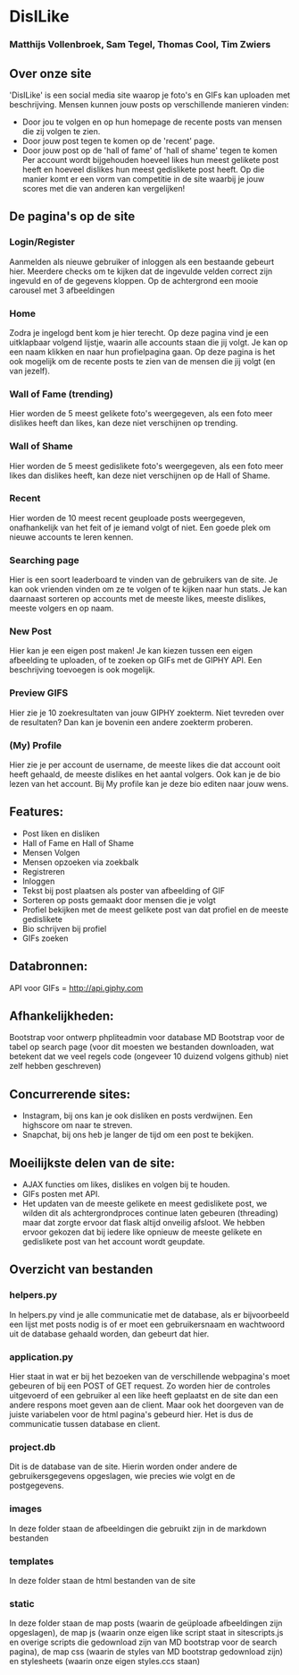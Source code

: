 # DisILike

### Matthijs Vollenbroek, Sam Tegel, Thomas Cool, Tim Zwiers
## Over onze site
'DisILike' is een social media site waarop je foto's en GIFs kan uploaden met beschrijving. Mensen kunnen jouw posts op verschillende manieren vinden:
- Door jou te volgen en op hun homepage de recente posts van mensen die zij volgen te zien.
- Door jouw post tegen te komen op de 'recent' page.
- Door jouw post op de 'hall of fame' of 'hall of shame' tegen te komen
Per account wordt bijgehouden hoeveel likes hun meest gelikete post heeft en hoeveel dislikes hun meest gedislikete post heeft. Op die manier komt er een vorm van competitie in de site waarbij je jouw scores met die van anderen kan vergelijken!
## De pagina's op de site
### Login/Register
Aanmelden als nieuwe gebruiker of inloggen als een bestaande gebeurt hier. Meerdere checks om te kijken dat de ingevulde velden correct zijn ingevuld en of de gegevens kloppen. Op de achtergrond een mooie carousel met 3 afbeeldingen
### Home
Zodra je ingelogd bent kom je hier terecht. Op deze pagina vind je een uitklapbaar volgend lijstje, waarin alle accounts staan die jij volgt. Je kan op een naam klikken en naar hun profielpagina gaan.
Op deze pagina is het ook mogelijk om de recente posts te zien van de mensen die jij volgt (en van jezelf).
### Wall of Fame (trending)
Hier worden de 5 meest gelikete foto's weergegeven, als een foto meer dislikes heeft dan likes, kan deze niet verschijnen op trending.
### Wall of Shame
Hier worden de 5 meest gedislikete foto's weergegeven, als een foto meer likes dan dislikes heeft, kan deze niet verschijnen op de Hall of Shame.
### Recent
Hier worden de 10 meest recent geuploade posts weergegeven, onafhankelijk van het feit of je iemand volgt of niet. Een goede plek om nieuwe accounts te leren kennen.
### Searching page
Hier is een soort leaderboard te vinden van de gebruikers van de site. Je kan ook vrienden vinden om ze te volgen of te kijken naar hun stats.
Je kan daarnaast sorteren op accounts met de meeste likes, meeste dislikes, meeste volgers en op naam.
### New Post
Hier kan je een eigen post maken! Je kan kiezen tussen een eigen afbeelding te uploaden, of te zoeken op GIFs met de GIPHY API. Een beschrijving toevoegen is ook mogelijk.
### Preview GIFS
Hier zie je 10 zoekresultaten van jouw GIPHY zoekterm. Niet tevreden over de resultaten? Dan kan je bovenin een andere zoekterm proberen.
### (My) Profile
Hier zie je per account de username, de meeste likes die dat account ooit heeft gehaald, de meeste dislikes en het aantal volgers. Ook kan je de bio lezen van het account.
Bij My profile kan je deze bio editen naar jouw wens.

## Features:
-	Post liken en disliken
-	Hall of Fame en Hall of Shame
-	Mensen Volgen
-	Mensen opzoeken via zoekbalk
-	Registreren
-	Inloggen
-	Tekst bij post plaatsen als poster van afbeelding of GIF
-	Sorteren op posts gemaakt door mensen die je volgt
-	Profiel bekijken met de meest gelikete post van dat profiel en de meeste gedislikete
- Bio schrijven bij profiel
- GIFs zoeken

## Databronnen:
API voor GIFs = http://api.giphy.com

## Afhankelijkheden:
Bootstrap voor ontwerp
phpliteadmin voor database
MD Bootstrap voor de tabel op search page (voor dit moesten we bestanden downloaden, wat betekent dat we veel regels code (ongeveer 10 duizend volgens github) niet zelf hebben geschreven)

## Concurrerende sites:
-	Instagram, bij ons kan je ook disliken en posts verdwijnen. Een highscore om naar te streven.
-	Snapchat, bij ons heb je langer de tijd om een post te bekijken.

 
## Moeilijkste delen van de site:
-	AJAX functies om likes, dislikes en volgen bij te houden.
-	GIFs posten met API.
- Het updaten van de meeste gelikete en meest gedislikete post, we wilden dit als achtergrondproces continue laten gebeuren (threading) maar dat zorgte ervoor dat flask altijd onveilig afsloot. We hebben ervoor gekozen dat bij iedere like opnieuw de meeste gelikete en gedislikete post van het account wordt geupdate.

## Overzicht van bestanden
### helpers.py
In helpers.py vind je alle communicatie met de database, als er bijvoorbeeld een lijst met posts nodig is of er moet een gebruikersnaam en wachtwoord uit de database gehaald worden, dan gebeurt dat hier.
### application.py
Hier staat in wat er bij het bezoeken van de verschillende webpagina's moet gebeuren of bij een POST of GET request. Zo worden hier de controles uitgevoerd of een gebruiker al een like heeft geplaatst en de site dan een andere respons moet geven aan de client. 
Maar ook het doorgeven van de juiste variabelen voor de html pagina's gebeurd hier. Het is dus de communicatie tussen database en client.
### project.db
Dit is de database van de site. Hierin worden onder andere de gebruikersgegevens opgeslagen, wie precies wie volgt en de postgegevens.

### images
In deze folder staan de afbeeldingen die gebruikt zijn in de markdown bestanden

### templates
In deze folder staan de html bestanden van de site

### static
In deze folder staan de map posts (waarin de geüploade afbeeldingen zijn opgeslagen), de map js (waarin onze eigen like script staat in sitescripts.js en overige scripts die gedownload zijn van MD bootstrap voor de search pagina), de map css (waarin de styles van MD bootstrap gedownload zijn) en stylesheets (waarin onze eigen styles.ccs staan)

